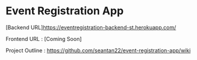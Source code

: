 # Event Registration App
 
 [Backend URL]https://eventregistration-backend-st.herokuapp.com/

Frontend URL : [Coming Soon]

Project Outline : https://github.com/seantan22/event-registration-app/wiki
